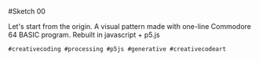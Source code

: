 #Sketch 00

Let's start from the origin.
A visual pattern made with one-line Commodore 64 BASIC program.
Rebuilt in javascript + p5.js

`#creativecoding #processing #p5js #generative #creativecodeart`